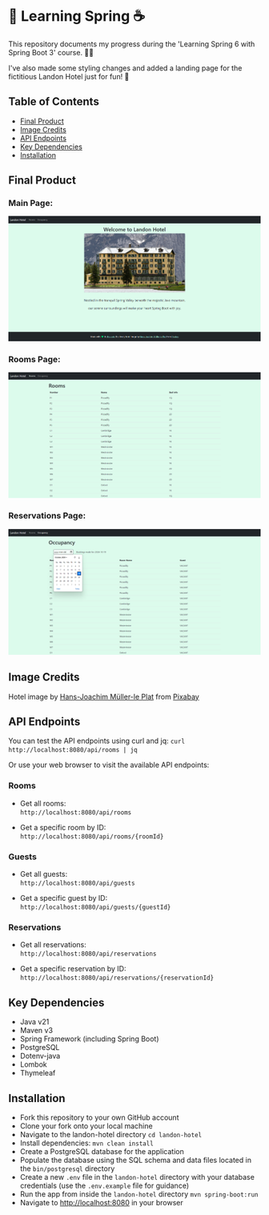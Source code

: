 # 🌿 Learning Spring ☕

This repository documents my progress during the 'Learning Spring 6 with Spring Boot 3' course. 👩‍💻

I've also made some styling changes and added a landing page for the fictitious Landon Hotel just for fun! 🏨

## Table of Contents

- [Final Product](#final-product)
- [Image Credits](#image-credits)
- [API Endpoints](#api-endpoints)
- [Key Dependencies](#key-dependencies)
- [Installation](#installation)

## Final Product

### Main Page:

![Landon_Hotel_Main_Page](/landon-hotel/src/main/resources/static/images/readme/Landon_Hotel_Main_Page.png)

### Rooms Page:

![Landon_Hotel_Rooms_Page](/landon-hotel/src/main/resources/static/images/readme/Landon_Hotel_Rooms_Page.png)

### Reservations Page:

![Landon_Hotel_Reservations_Page](/landon-hotel/src/main/resources/static/images/readme/Landon_Hotel_Reservations_Page.png)

## Image Credits

Hotel image by [Hans-Joachim Müller-le Plat](https://pixabay.com/users/zuluzulu-2223810/?utm_source=link-attribution&utm_medium=referral&utm_campaign=image&utm_content=1567013) from [Pixabay](https://pixabay.com//?utm_source=link-attribution&utm_medium=referral&utm_campaign=image&utm_content=1567013)

## API Endpoints

You can test the API endpoints using curl and jq:
`curl http://localhost:8080/api/rooms | jq`

Or use your web browser to visit the available API endpoints:

### Rooms
- Get all rooms:  
  `http://localhost:8080/api/rooms`

- Get a specific room by ID:  
  `http://localhost:8080/api/rooms/{roomId}`  

### Guests
- Get all guests:  
  `http://localhost:8080/api/guests`

- Get a specific guest by ID:  
  `http://localhost:8080/api/guests/{guestId}`  

### Reservations
- Get all reservations:  
  `http://localhost:8080/api/reservations`
  
- Get a specific reservation by ID:  
  `http://localhost:8080/api/reservations/{reservationId}`

## Key Dependencies

- Java v21
- Maven v3
- Spring Framework (including Spring Boot)
- PostgreSQL
- Dotenv-java
- Lombok
- Thymeleaf

## Installation

- Fork this repository to your own GitHub account
- Clone your fork onto your local machine
- Navigate to the landon-hotel directory
  `cd landon-hotel`
- Install dependencies: 
  `mvn clean install`
- Create a PostgreSQL database for the application
- Populate the database using the SQL schema and data files located in the `bin/postgresql` directory
- Create a new `.env` file in the `landon-hotel` directory with your database credentials (use the `.env.example` file for guidance)
- Run the app from inside the `landon-hotel` directory
  `mvn spring-boot:run`
- Navigate to [http://localhost:8080](http://localhost:8080/) in your browser